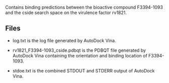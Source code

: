 Contains binding predictions between the bioactive compound F3394-1093 and the cside search space on the virulence factor rv1821.

## Files

- log.txt is the log file generated by AutoDock Vina.

- rv1821_F3394-1093_cside.pdbqt is the PDBQT file generated by AutoDock Vina containing the orientation and binding location of F3394-1093.

- stdoe.txt is the combined STDOUT and STDERR output of AutoDock Vina.

